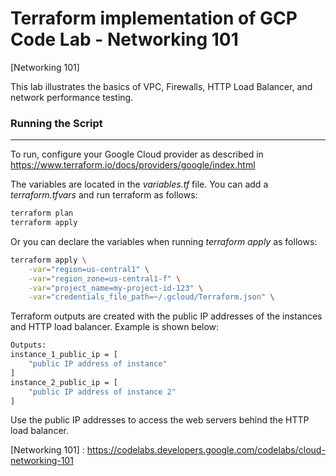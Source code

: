 # Terraform implementation of GCP Code Lab - Networking 101
[Networking 101]

This lab illustrates the basics of VPC, Firewalls, HTTP Load Balancer, and network performance testing.

### Running the Script
---
To run, configure your Google Cloud provider as described in https://www.terraform.io/docs/providers/google/index.html

The variables are located in the *variables.tf* file. You can add a *terraform.tfvars* and run terraform as follows:
```sh
terraform plan
terraform apply
```

Or you can declare the variables when running *terraform apply* as follows:
```sh
terraform apply \
	-var="region=us-central1" \
	-var="region_zone=us-central1-f" \
	-var="project_name=my-project-id-123" \
	-var="credentials_file_path=~/.gcloud/Terraform.json" \
```

Terraform outputs are created with the public IP addresses of the instances and HTTP load balancer. Example is shown below:

```sh
Outputs:
instance_1_public_ip = [
    "public IP address of instance"
]
instance_2_public_ip = [
    "public IP address of instance 2"
]
```

Use the public IP addresses to access the web servers behind the HTTP load balancer.

   [Networking 101] : https://codelabs.developers.google.com/codelabs/cloud-networking-101
